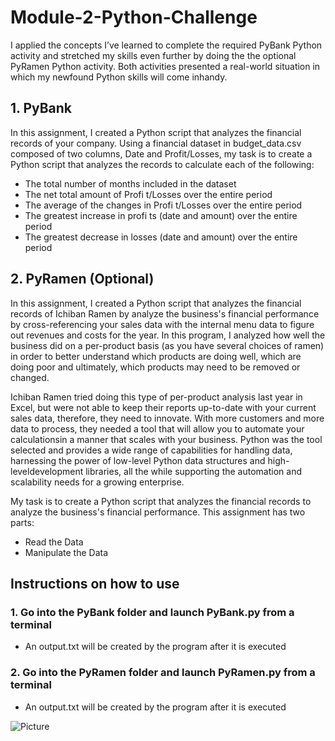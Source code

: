 # Module-2-Python-Challenge
I applied the concepts I’ve learned to complete the required PyBank Python activity and stretched my skills even further by doing the the optional PyRamen Python activity. 
Both activities presented a real-world situation in which my newfound Python skills will come inhandy.

## 1. PyBank 
In this assignment, I created a Python script that analyzes the financial records of your company. Using a financial dataset in budget_data.csv composed of two columns, Date and Profit/Losses, my task is to create a Python script that analyzes the records to calculate each of the following:
* The total number of months included in the dataset
* The net total amount of Profi t/Losses over the entire period
* The average of the changes in Profi t/Losses over the entire period
* The greatest increase in profi ts (date and amount) over the entire period
* The greatest decrease in losses (date and amount) over the entire period


## 2. PyRamen (Optional)

In this assignment, I created a Python script that analyzes the financial records of Ichiban Ramen by analyze the business's financial performance by cross-referencing your sales data with the internal menu data to figure out revenues and costs for the year. In this program, I analyzed how well the business did on a per-product basis (as you have several choices of ramen) in order to better understand which products are doing well, which are doing poor and ultimately, which products may need to be removed or changed.

Ichiban Ramen tried doing this type of per-product analysis last year in Excel, but  were not able to keep their reports up-to-date with your current sales data, therefore, they need to innovate. With more customers and more data to process, they needed a tool that will allow you to automate your calculationsin a manner that scales with your business. Python was the tool selected and provides a wide range of capabilities for handling data, harnessing the power of low-level Python data structures and high-leveldevelopment libraries, all the while supporting the automation and scalability needs for a growing enterprise.

My task is to create a Python script that analyzes the financial records to analyze the business's financial performance.
This assignment has two parts:
* Read the Data
* Manipulate the Data

## Instructions on how to use 

### 1. Go into the PyBank folder and launch PyBank.py from a terminal
* An output.txt will be created by the program after it is executed

### 2. Go into the PyRamen folder and launch PyRamen.py from a terminal
* An output.txt will be created by the program after it is executed
 
![Picture](https://www.columbia.edu/content/themes/custom/columbia/assets/img/cu-header.svg)

